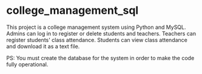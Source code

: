 # college_management_sql

This project is a college management system using Python and MySQL.
Admins can log in to register or delete students and teachers.
Teachers can register students' class attendance.
Students can view class attendance and download it as a text file.

PS: You must create the database for the system in order to make the code fully operational.
